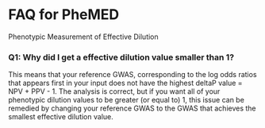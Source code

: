 # __FAQ for PheMED__
Phenotypic Measurement of Effective Dilution

### Q1: Why did I get a effective dilution value smaller than 1?
This means that your reference GWAS, corresponding to the log odds ratios that appears first in your input does not have the highest deltaP value = NPV + PPV - 1.  The analysis is correct, but if you want all of your phenotypic dilution values to be greater (or equal to) 1, this issue can be remedied by changing your reference GWAS to the GWAS that achieves the smallest effective dilution value.
